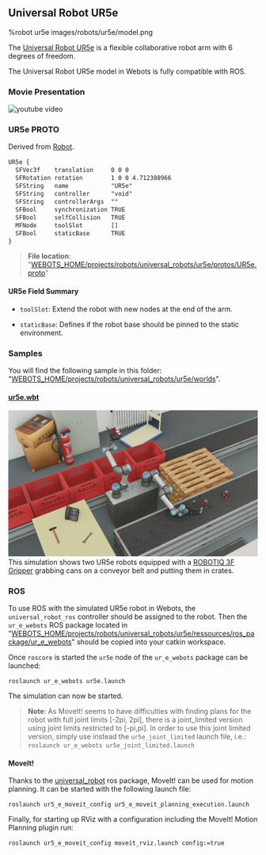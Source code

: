 ## Universal Robot UR5e

%robot ur5e images/robots/ur5e/model.png

The [Universal Robot UR5e](https://www.universal-robots.com/products/ur5-robot/) is a flexible collaborative robot arm with 6 degrees of freedom.

The Universal Robot UR5e model in Webots is fully compatible with ROS.

### Movie Presentation

![youtube video](https://www.youtube.com/watch?v=WIY9ebqSXUc)

### UR5e PROTO

Derived from [Robot](../reference/robot.md).

```
UR5e {
  SFVec3f    translation     0 0 0
  SFRotation rotation        1 0 0 4.712388966
  SFString   name            "UR5e"
  SFString   controller      "void"
  SFString   controllerArgs  ""
  SFBool     synchronization TRUE
  SFBool     selfCollision   TRUE
  MFNode     toolSlot        []
  SFBool     staticBase      TRUE
}
```

> **File location**: "[WEBOTS\_HOME/projects/robots/universal\_robots/ur5e/protos/UR5e.proto](https://github.com/omichel/webots/tree/master/projects/robots/universal_robots/ur5e/protos/UR5e.proto)"

#### UR5e Field Summary

- `toolSlot`: Extend the robot with new nodes at the end of the arm.

- `staticBase`: Defines if the robot base should be pinned to the static environment.

### Samples

You will find the following sample in this folder: "[WEBOTS\_HOME/projects/robots/universal\_robots/ur5e/worlds](https://github.com/omichel/webots/tree/master/projects/robots/universal_robots/ur5e/worlds)".

#### [ur5e.wbt](https://github.com/omichel/webots/tree/master/projects/robots/universal_robots/ur5e/worlds/ur5e.wbt)

![ur5e.wbt.png](images/robots/ur5e/ur5e.wbt.png) This simulation shows two UR5e robots equipped with a [ROBOTIQ 3F Gripper](gripper-actuators.md#robotiq-3f-gripper) grabbing cans on a conveyor belt and putting them in crates.

### ROS

To use ROS with the simulated UR5e robot in Webots, the `universal_robot_ros` controller should be assigned to the robot. Then the `ur_e_webots` ROS package located in "[WEBOTS\_HOME/projects/robots/universal\_robots/ur5e/ressources/ros_package/ur\_e\_webots](https://github.com/omichel/webots/tree/master/projects/robots/universal_robots/ur5e/ressources/ros_package/ur_e_webots)" should be copied into your catkin workspace.

Once `roscore` is started the `ur5e` node of the `ur_e_webots` package can be launched:
```
roslaunch ur_e_webots ur5e.launch
```

The simulation can now be started.

> **Note**: As MoveIt! seems to have difficulties with finding plans for the robot with full joint limits [-2pi, 2pi], there is a joint_limited version using joint limits restricted to [-pi,pi]. In order to use this joint limited version, simply use instead the `ur5e_joint_limited` launch file, i.e.: `roslaunch ur_e_webots ur5e_joint_limited.launch`

#### MoveIt!

Thanks to the [universal_robot](http://wiki.ros.org/universal_robot) ros package, MoveIt! can be used for motion planning. It can be started with the following launch file:
```
roslaunch ur5_e_moveit_config ur5_e_moveit_planning_execution.launch
```
Finally, for starting up RViz with a configuration including the MoveIt! Motion Planning plugin run:
```
roslaunch ur5_e_moveit_config moveit_rviz.launch config:=true
```
